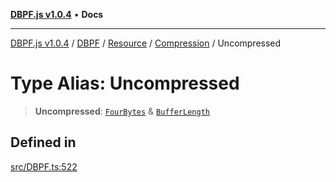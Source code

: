[**DBPF.js v1.0.4**](../../../../../../README.md) • **Docs**

***

[DBPF.js v1.0.4](../../../../../../README.md) / [DBPF](../../../../../README.md) / [Resource](../../../README.md) / [Compression](../README.md) / Uncompressed

# Type Alias: Uncompressed

> **Uncompressed**: [`FourBytes`](../../../../../../BufferStore/type-aliases/FourBytes.md) & [`BufferLength`](../../../../../../polyfill.Buffer/type-aliases/BufferLength.md)

## Defined in

[src/DBPF.ts:522](https://github.com/anonhostpi/DBPF.js/blob/96bf3262c3e4b9863c3bc71ebc15b70d5c50d6d9/src/DBPF.ts#L522)
